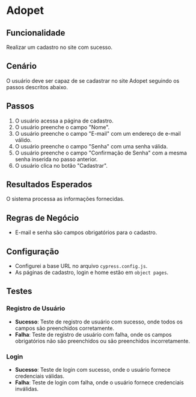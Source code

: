 # Adopet

## Funcionalidade

Realizar um cadastro no site com sucesso.

## Cenário

O usuário deve ser capaz de se cadastrar no site Adopet seguindo os passos descritos abaixo.

## Passos

1. O usuário acessa a página de cadastro.
2. O usuário preenche o campo "Nome".
3. O usuário preenche o campo "E-mail" com um endereço de e-mail válido.
4. O usuário preenche o campo "Senha" com uma senha válida.
5. O usuário preenche o campo "Confirmação de Senha" com a mesma senha inserida no passo anterior.
6. O usuário clica no botão "Cadastrar".

## Resultados Esperados

O sistema processa as informações fornecidas.

## Regras de Negócio

- E-mail e senha são campos obrigatórios para o cadastro.

## Configuração

- Configurei a base URL no arquivo `cypress.config.js`.
- As páginas de cadastro, login e home estão em `object pages`.

## Testes

### Registro de Usuário

- **Sucesso**: Teste de registro de usuário com sucesso, onde todos os campos são preenchidos corretamente.
- **Falha**: Teste de registro de usuário com falha, onde os campos obrigatórios não são preenchidos ou são preenchidos incorretamente.

### Login

- **Sucesso**: Teste de login com sucesso, onde o usuário fornece credenciais válidas.
- **Falha**: Teste de login com falha, onde o usuário fornece credenciais inválidas.
